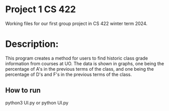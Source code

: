 # Project 1 CS 422 
Working files for our first group project in CS 422 winter term 2024. 

# Description:
This program creates a method for users to find historic class grade information from courses
at UO. The data is shown in graphs, one being the percentage of A's in the previous terms of the class, and one
being the percentage of D's and F's in the previous terms of the class. 

How to run
----------
python3 UI.py
or 
python UI.py
